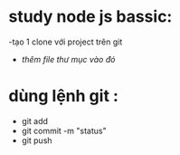 # study node js bassic:
-tạo 1 clone với project trên git
- *thêm file thư mục vào đó*
# dùng lệnh git :
- git add
- git commit -m "status"
- git push 

